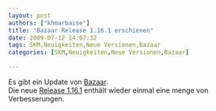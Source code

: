 ```yaml
---
layout: post
authors: ["khmarbaise"]
title: "Bazaar Release 1.16.1 erschienen"
date: 2009-07-12 14:07:32
tags: SKM,Neuigkeiten,Neue Versionen,Bazaar
categories: [SKM,Neuigkeiten,Neue Versionen,Bazaar]

---
```

Es gibt ein Update von [Bazaar](http://www.bazaar-vcs.org).  
Die neue [Release 1.16.1](http://doc.bazaar-vcs.org/bzr.1.16/en/release-notes/NEWS.html#bzr-1-16-1-2009-06-26) enthält 
wieder einmal eine menge von Verbesserungen.
